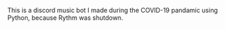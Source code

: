 This is a discord music bot I made during the COVID-19 pandamic using Python, because Rythm was shutdown.
